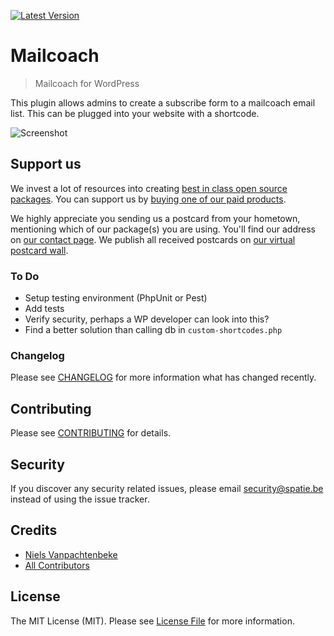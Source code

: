 [![Latest Version](https://img.shields.io/github/release/spatie/wordpress-mailcoach.svg?style=flat-square)](https://github.com/spatie/statamic-mailcoach/releases)

# Mailcoach

> Mailcoach for WordPress

This plugin allows admins to create a subscribe form to a mailcoach email list. This can be plugged into your website with a shortcode.

![Screenshot](./docs/screenshot.png)

## Support us

We invest a lot of resources into creating [best in class open source packages](https://spatie.be/open-source). You can support us by [buying one of our paid products](https://spatie.be/open-source/support-us).

We highly appreciate you sending us a postcard from your hometown, mentioning which of our package(s) you are using. You'll find our address on [our contact page](https://spatie.be/about-us). We publish all received postcards on [our virtual postcard wall](https://spatie.be/open-source/postcards).


### To Do

- Setup testing environment (PhpUnit or Pest)
- Add tests
- Verify security, perhaps a WP developer can look into this?
- Find a better solution than calling db in `custom-shortcodes.php`

### Changelog

Please see [CHANGELOG](CHANGELOG.md) for more information what has changed recently.

## Contributing

Please see [CONTRIBUTING](https://github.com/spatie/.github/blob/main/CONTRIBUTING.md) for details.

## Security

If you discover any security related issues, please email [security@spatie.be](mailto:security@spatie.be) instead of using the issue tracker.

## Credits

- [Niels Vanpachtenbeke](https://github.com/nielsvanp)
- [All Contributors](../../contributors)

## License

The MIT License (MIT). Please see [License File](LICENSE.md) for more information.

